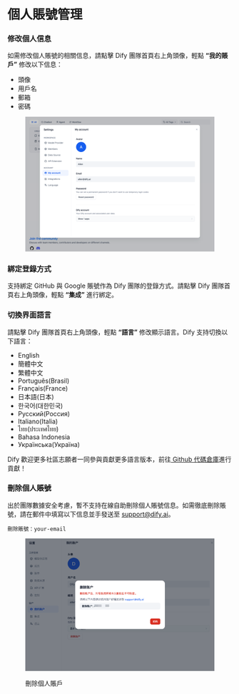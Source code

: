# 個人賬號管理

### 修改個人信息

如需修改個人賬號的相關信息，請點擊 Dify 團隊首頁右上角頭像，輕點 **“我的賬戶”** 修改以下信息：

* 頭像
* 用戶名
* 郵箱
* 密碼

<figure><img src="../../.gitbook/assets/image (2) (1).png" alt=""><figcaption></figcaption></figure>

### 綁定登錄方式

支持綁定 GitHub 與 Google 賬號作為 Dify 團隊的登錄方式。請點擊 Dify 團隊首頁右上角頭像，輕點 **“集成”** 進行綁定。

### 切換界面語言

請點擊 Dify 團隊首頁右上角頭像，輕點 **“語言”** 修改顯示語言。Dify 支持切換以下語言：

* English
* 簡體中文
* 繁體中文
* Português(Brasil)
* Français(France)
* 日本語(日本)
* 한국어(대한민국)
* Русский(Россия)
* Italiano(Italia)
* ไทย(ประเทศไทย)
* Bahasa Indonesia
* Українська(Україна)

Dify 歡迎更多社區志願者一同參與貢獻更多語言版本，前往[ Github 代碼倉庫](https://github.com/langgenius/dify/blob/main/CONTRIBUTING.md)進行貢獻！

### 刪除個人賬號

出於團隊數據安全考慮，暫不支持在線自助刪除個人賬號信息。如需徹底刪除賬號，請在郵件中填寫以下信息並手發送至 support@dify.ai。

```
刪除賬號：your-email
```

<figure><img src="../../.gitbook/assets/image (11) (1).png" alt=""><figcaption><p>刪除個人賬戶</p></figcaption></figure>

